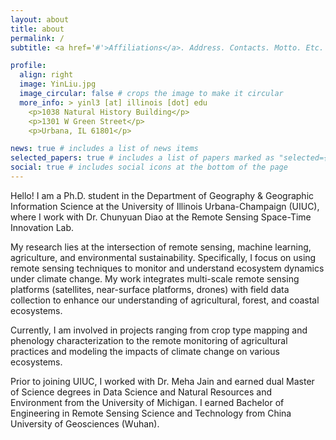 ```yaml
---
layout: about
title: about
permalink: /
subtitle: <a href='#'>Affiliations</a>. Address. Contacts. Motto. Etc.

profile:
  align: right
  image: YinLiu.jpg
  image_circular: false # crops the image to make it circular
  more_info: > yinl3 [at] illinois [dot] edu
    <p>1038 Natural History Building</p>
    <p>1301 W Green Street</p>
    <p>Urbana, IL 61801</p>

news: true # includes a list of news items
selected_papers: true # includes a list of papers marked as "selected={true}"
social: true # includes social icons at the bottom of the page
---
```


Hello! I am a Ph.D. student in the Department of Geography & Geographic Information Science at the University of Illinois Urbana-Champaign (UIUC), where I work with Dr. Chunyuan Diao at the Remote Sensing Space-Time Innovation Lab.

My research lies at the intersection of remote sensing, machine learning, agriculture, and environmental sustainability. Specifically, I focus on using remote sensing techniques to monitor and understand ecosystem dynamics under climate change. My work integrates multi-scale remote sensing platforms (satellites, near-surface platforms, drones) with field data collection to enhance our understanding of agricultural, forest, and coastal ecosystems.

Currently, I am involved in projects ranging from crop type mapping and phenology characterization to the remote monitoring of agricultural practices and modeling the impacts of climate change on various ecosystems.

Prior to joining UIUC, I worked with Dr. Meha Jain and earned dual Master of Science degrees in Data Science and Natural Resources and Environment from the University of Michigan. I earned Bachelor of Engineering in Remote Sensing Science and Technology from China University of Geosciences (Wuhan).
